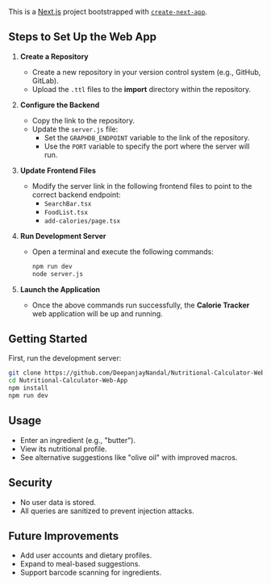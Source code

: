 This is a [Next.js](https://nextjs.org) project bootstrapped with [`create-next-app`](https://nextjs.org/docs/app/api-reference/cli/create-next-app).

## Steps to Set Up the Web App

1. **Create a Repository**
   - Create a new repository in your version control system (e.g., GitHub, GitLab).
   - Upload the `.ttl` files to the **import** directory within the repository.

2. **Configure the Backend**
   - Copy the link to the repository.
   - Update the `server.js` file:
     - Set the `GRAPHDB_ENDPOINT` variable to the link of the repository.
     - Use the `PORT` variable to specify the port where the server will run.

3. **Update Frontend Files**
   - Modify the server link in the following frontend files to point to the correct backend endpoint:
     - `SearchBar.tsx`
     - `FoodList.tsx`
     - `add-calories/page.tsx`

4. **Run Development Server**
   - Open a terminal and execute the following commands:
     ```bash
     npm run dev
     node server.js
     ```

5. **Launch the Application**
   - Once the above commands run successfully, the **Calorie Tracker** web application will be up and running.

## Getting Started

First, run the development server:

```bash
git clone https://github.com/DeepanjayNandal/Nutritional-Calculator-Web-App.git
cd Nutritional-Calculator-Web-App
npm install
npm run dev
```

## Usage

- Enter an ingredient (e.g., "butter").
- View its nutritional profile.
- See alternative suggestions like "olive oil" with improved macros.

## Security

- No user data is stored.
- All queries are sanitized to prevent injection attacks.

## Future Improvements

- Add user accounts and dietary profiles.
- Expand to meal-based suggestions.
- Support barcode scanning for ingredients.
